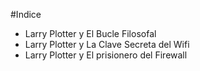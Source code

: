#Indice

* Larry Plotter y El Bucle Filosofal
* Larry Plotter y La Clave Secreta del Wifi
* Larry Plotter y El prisionero del Firewall